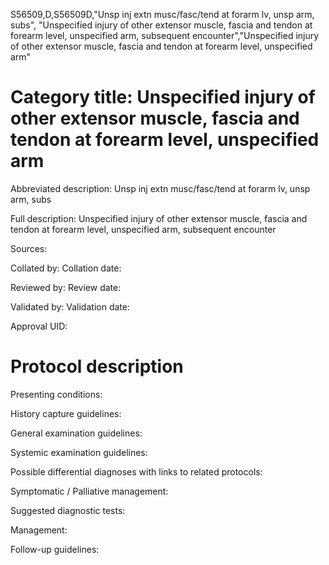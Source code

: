 S56509,D,S56509D,"Unsp inj extn musc/fasc/tend at forarm lv, unsp arm, subs", "Unspecified injury of other extensor muscle, fascia and tendon at forearm level, unspecified arm, subsequent encounter","Unspecified injury of other extensor muscle, fascia and tendon at forearm level, unspecified arm"
# Category title: Unspecified injury of other extensor muscle, fascia and tendon at forearm level, unspecified arm

Abbreviated description: Unsp inj extn musc/fasc/tend at forarm lv, unsp arm, subs

Full description: Unspecified injury of other extensor muscle, fascia and tendon at forearm level, unspecified arm, subsequent encounter

Sources:

Collated by:
Collation date:

Reviewed by:
Review date:

Validated by:
Validation date:

Approval UID:

# Protocol description

Presenting conditions:

History capture guidelines:

General examination guidelines:

Systemic examination guidelines:

Possible differential diagnoses with links to related protocols:

Symptomatic / Palliative management:

Suggested diagnostic tests:

Management:

Follow-up guidelines:
